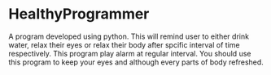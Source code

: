 # HealthyProgrammer
A program developed using python. This will remind user to either drink water, relax their eyes or relax their body after spcific interval of time respectively.
This program play alarm at regular interval.
You should use this program to keep your eyes and although every parts of body refreshed.

